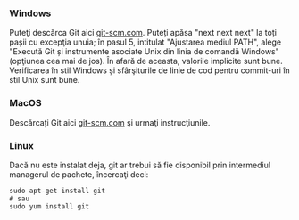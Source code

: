 ### Windows

Puteţi descărca Git aici [git-scm.com](http://git-scm.com/). Puteți apăsa "next next next" la toți pașii cu excepţia unuia; în pasul 5, intitulat "Ajustarea mediul PATH", alege "Execută Git și instrumente asociate Unix din linia de comandă Windows" (opţiunea cea mai de jos). În afară de aceasta, valorile implicite sunt bune. Verificarea în stil Windows și sfârşiturile de linie de cod pentru commit-uri în stil Unix sunt bune.

### MacOS

Descărcați Git aici [git-scm.com](http://git-scm.com/) şi urmaţi instrucţiunile.

### Linux

Dacă nu este instalat deja, git ar trebui să fie disponibil prin intermediul managerul de pachete, încercaţi deci:

    sudo apt-get install git
    # sau
    sudo yum install git